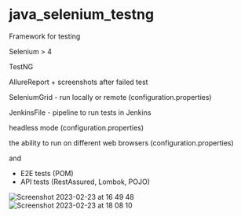 # java_selenium_testng

Framework for testing

Selenium > 4

TestNG

AllureReport + screenshots after failed test

SeleniumGrid - run locally or remote (configuration.properties)

JenkinsFile - pipeline to run tests in Jenkins

headless mode (configuration.properties)

the ability to run on different web browsers (configuration.properties)

and 

- E2E tests (POM)
- API tests (RestAssured, Lombok, POJO)



![Screenshot 2023-02-23 at 16 49 48](https://user-images.githubusercontent.com/93388604/220962895-d1fed966-569d-4804-a293-132b7d614424.png)
![Screenshot 2023-02-23 at 18 08 10](https://user-images.githubusercontent.com/93388604/220979315-8bdee841-3a44-4330-b108-ca39076a6b02.png)
